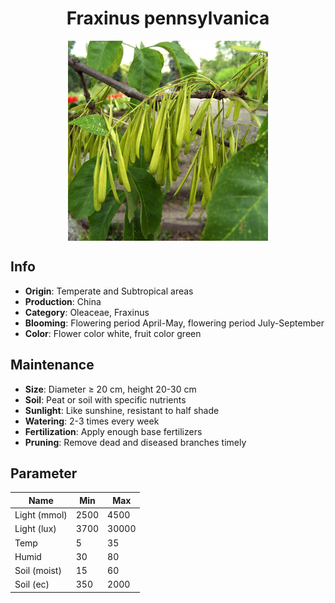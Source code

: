 <h1 align='center'>Fraxinus pennsylvanica</h1>
<p align="center">
    <img 
        align='center'
        width='320'
        src="../images/fraxinus pennsylvanica.png" 
        alt='Fraxinus pennsylvanica' />
</p>

## Info

 - **Origin**: Temperate and Subtropical areas
 - **Production**: China
 - **Category**: Oleaceae, Fraxinus
 - **Blooming**: Flowering period April-May, flowering period July-September
 - **Color**: Flower color white, fruit color green

## Maintenance

 - **Size**: Diameter ≥ 20 cm, height 20-30 cm
 - **Soil**: Peat or soil with specific nutrients
 - **Sunlight**: Like sunshine, resistant to half shade
 - **Watering**: 2-3 times every week
 - **Fertilization**: Apply enough base fertilizers
 - **Pruning**: Remove dead and diseased branches timely

## Parameter

| Name         | Min  | Max   |
|--------------|------|-------|
| Light (mmol) | 2500 | 4500  |
| Light (lux)  | 3700 | 30000 |
| Temp         | 5    | 35    |
| Humid        | 30   | 80    |
| Soil (moist) | 15   | 60    |
| Soil (ec)    | 350  | 2000  |